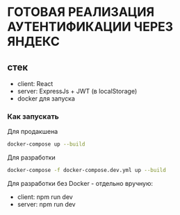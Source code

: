 # ГОТОВАЯ РЕАЛИЗАЦИЯ АУТЕНТИФИКАЦИИ ЧЕРЕЗ ЯНДЕКС

## стек

- client: React
- server: ExpressJs + JWT (в localStorage)
- docker для запуска

### Как запускать

Для продакшена

```bash
docker-compose up --build
```

Для разработки

```bash
docker-compose -f docker-compose.dev.yml up --build
```

Для разработки без Docker - отдельно вручную:

- client: npm run dev
- server: npm run dev

